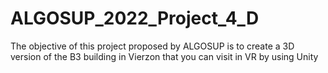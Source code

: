 # ALGOSUP_2022_Project_4_D
The objective of this project proposed by ALGOSUP is to create a 3D version of the B3 building in Vierzon that you can visit in VR by using Unity
